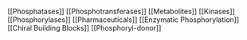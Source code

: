 [[Phosphatases]]
[[Phosphotransferases]]
[[Metabolites]]
[[Kinases]]
[[Phosphorylases]]
[[Pharmaceuticals]]
[[Enzymatic Phosphorylation]]
[[Chiral Building Blocks]]
[[Phosphoryl-donor]]
